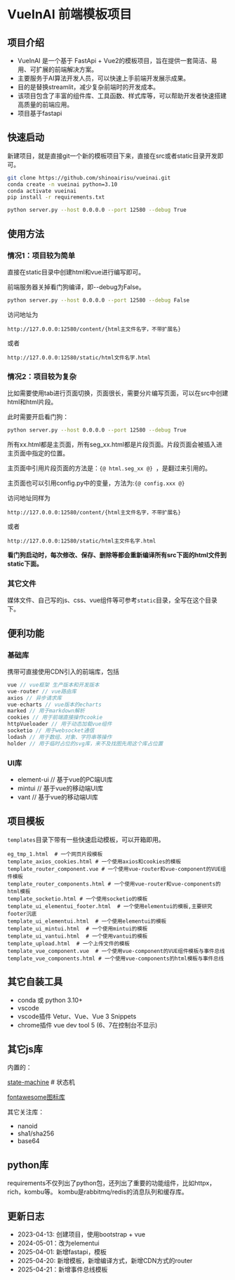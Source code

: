 # VueInAI 前端模板项目
## 项目介绍
- VueInAI 是一个基于 FastApi + Vue2的模板项目，旨在提供一套简洁、易用、可扩展的前端解决方案。
- 主要服务于AI算法开发人员，可以快速上手前端开发展示成果。
- 目的是替换streamlit，减少复杂前端时的开发成本。
- 该项目包含了丰富的组件库、工具函数、样式库等，可以帮助开发者快速搭建高质量的前端应用。
- 项目基于fastapi

## 快速启动
新建项目，就是直接git一个新的模板项目下来，直接在src或者static目录开发即可。
``` bash
git clone https://github.com/shinoairisu/vueinai.git
conda create -n vueinai python=3.10
conda activate vueinai
pip install -r requirements.txt

python server.py --host 0.0.0.0 --port 12580 --debug True
```

## 使用方法
### 情况1：项目较为简单
直接在static目录中创建html和vue进行编写即可。

前端服务器关掉看门狗编译，即--debug为False。

``` bash
python server.py --host 0.0.0.0 --port 12580 --debug False
```
访问地址为 

`http://127.0.0.0:12580/content/{html主文件名字，不带扩展名}`

或者

`http://127.0.0.0:12580/static/html文件名字.html`

### 情况2：项目较为复杂
比如需要使用tab进行页面切换，页面很长，需要分片编写页面，可以在src中创建html和html片段。

此时需要开启看门狗：

``` bash
python server.py --host 0.0.0.0 --port 12580 --debug True
```

所有xx.html都是主页面，所有seg_xx.html都是片段页面。片段页面会被插入进主页面中指定的位置。

主页面中引用片段页面的方法是：`{@ html.seg_xx @} `，是翻过来引用的。

主页面也可以引用config.py中的变量，方法为:`{@ config.xxx @}`

访问地址同样为 

`http://127.0.0.0:12580/content/{html主文件名字，不带扩展名}`

或者

`http://127.0.0.0:12580/static/html主文件名字.html`

**看门狗启动时，每次修改、保存、删除等都会重新编译所有src下面的html文件到static下面。**

### 其它文件
媒体文件、自己写的js、css、vue组件等可参考`static`目录，全写在这个目录下。


## 便利功能
### 基础库
携带可直接使用CDN引入的前端库，包括
``` js
vue // vue框架 生产版本和开发版本
vue-router // vue路由库
axios // 异步请求库
vue-echarts // vue版本的echarts
marked // 用于markdown解析
cookies // 用于前端直接操作cookie
httpVueloader // 用于动态加载vue组件
socketio // 用于websocket通信
lodash // 用于数组、对象、字符串等操作
holder // 用于临时占位的svg库，来不及找图先用这个库占位置
```
### UI库
- element-ui // 基于vue的PC端UI库
- mintui // 基于vue的移动端UI库
- vant // 基于vue的移动端UI库

## 项目模板
`templates`目录下带有一些快速启动模板，可以开箱即用。

``` text
eg_tmp_1.html  # 一个网页片段模板
template_axios_cookies.html # 一个使用axios和cookies的模板
template_router_component.vue # 一个使用vue-router和vue-component的VUE组件模板
template_router_components.html # 一个使用vue-router和vue-components的html模板
template_socketio.html # 一个使用socketio的模板
template_ui_elementui_footer.html  # 一个使用elementui的模板,主要研究footer沉底
template_ui_elementui.html  # 一个使用elementui的模板
template_ui_mintui.html  # 一个使用mintui的模板
template_ui_vantui.html  # 一个使用vantui的模板
template_upload.html  # 一个上传文件的模板
template_vue_component.vue  # 一个使用vue-component的VUE组件模板与事件总线
template_vue_components.html # 一个使用vue-components的html模板与事件总线
```

## 其它自装工具
- conda 或 python 3.10+
- vscode
- vscode插件 Vetur、Vue、Vue 3 Snippets
- chrome插件 vue dev tool 5 (6、7在控制台不显示)

## 其它js库
内置的：

[state-machine](https://github.com/jakesgordon/javascript-state-machine) # 状态机

[fontawesome图标库](https://blog.csdn.net/qq_41061352/article/details/79414167)

其它关注库：
- nanoid
- sha1/sha256
- base64

## python库

requirements不仅列出了python包，还列出了重要的功能组件，比如httpx，rich，kombu等。
kombu是rabbitmq/redis的消息队列和缓存库。

## 更新日志
- 2023-04-13: 创建项目，使用bootstrap + vue
- 2024-05-01：改为elementui
- 2025-04-01: 新增fastapi，模板
- 2025-04-20: 新增模板，新增编译方式，新增CDN方式的router
- 2025-04-21：新增事件总线模板